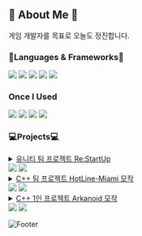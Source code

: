 ## 🧸 About Me 🧸

게임 개발자를 목표로 오늘도 정진합니다.

### 📖Languages & Frameworks📖
<img src="https://img.shields.io/badge/C++-00599C?style=flat-square&logo=cplusplus&logoColor=white"/> <img src="https://img.shields.io/badge/SFML-8CC445?style=flat-square&logo=sfml&logoColor=white"/> <img src="https://img.shields.io/badge/-C%23-80247B?logo=Csharp&style=flat"/> <img src="https://img.shields.io/badge/Unity-A8B9CC?style=flat-square&logo=unity&logoColor=white"/> <img src="https://img.shields.io/badge/MariaDB-003545?style=flat-square&logo=mariadb&logoColor=white"/>

### Once I Used
<img src="https://img.shields.io/badge/Java-007396?style=flat-square&logo=java&logoColor=white"/> <img src="https://img.shields.io/badge/HTML5-E34F26?style=flat-square&logo=html5&logoColor=white"/> <img src="https://img.shields.io/badge/CSS3-1572B6?style=flat-square&logo=css3&logoColor=white"/> <img src="https://img.shields.io/badge/JavaScript-F7DF1E?style=flat-square&logo=javascript&logoColor=black"/>

### 💻Projects💻
<details>
<summary><a href="https://github.com/Jinwook-Lee9709/ReStartup">유니티 팀 프로젝트 Re:StartUp</a><br><img src="https://img.shields.io/badge/-C%23-80247B?logo=Csharp&style=flat"/> <img src="https://img.shields.io/badge/Unity-A8B9CC?style=flat-square&logo=unity&logoColor=white"/></summary>
<div markdown="1">

  
|<img width="200" alt="스크린샷1" src="https://github.com/user-attachments/assets/32f7aadd-6905-4e64-b463-8633e9fb3396"/>|<img width="200" alt="스크린샷2" src="https://github.com/user-attachments/assets/7e761582-b2d0-419d-b03e-60d58ed75144" />|<img width="200" alt="스크린샷3" src="https://github.com/user-attachments/assets/3164f5ba-1634-415b-95b4-7721a0265158" />|
|:---:|:---:|:---:|

</div>
</details>
<details>
<summary><a href="https://github.com/ddodo1997/SFML-Team-Project/tree/Daily">C++ 팀 프로젝트 HotLine-Miami 모작</a><br><img src="https://img.shields.io/badge/C++-00599C?style=flat-square&logo=cplusplus&logoColor=white"/> <img src="https://img.shields.io/badge/SFML-8CC445?style=flat-square&logo=sfml&logoColor=white"/></summary>
<div markdown="1">

|<img width="200" alt="스크린샷2" src="https://github.com/user-attachments/assets/72048abb-adc5-4a5c-af7c-c517a24ed561"/><br><img width="200" alt="스크린샷1" src="https://github.com/user-attachments/assets/b7711125-2602-430c-bb91-8d4f696c41d5"/>|<img width="200" alt="스크린샷3" src="https://github.com/user-attachments/assets/8d66a0af-57b4-4bda-8cb5-5d46ed8161f7"/>
|:---:|:---:|

</div>
</details>
<details>
<summary><a href="https://github.com/ddodo1997/Solo-Project">C++ 1인 프로젝트 Arkanoid 모작</a><br><img src="https://img.shields.io/badge/C++-00599C?style=flat-square&logo=cplusplus&logoColor=white"/> <img src="https://img.shields.io/badge/SFML-8CC445?style=flat-square&logo=sfml&logoColor=white"/></summary>
<div markdown="1">

|<img width = "200" alt="스크린샷1" src="https://github.com/user-attachments/assets/42048a50-c194-41a3-b193-e850c311e0f2"/>|<img width = "200" alt="스크린샷2" src="https://github.com/user-attachments/assets/e81da18d-7d4f-4036-b744-6fb34536c331"/>|<img width = "200" alt="스크린샷3" src="https://github.com/user-attachments/assets/d1abcaf9-90d9-4709-955b-ec24dc1c1c17"/>|<img width = "200" alt="스크린샷4" src="https://github.com/user-attachments/assets/1ebfb02a-2d03-424e-ab08-08629c826224"/>|
|:---:|:---:|:---:|:---:|

</div>
</details>



![Footer](https://capsule-render.vercel.app/api?type=waving&color=auto&height=200&section=footer)
